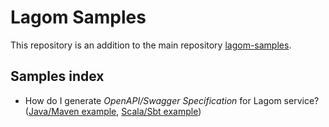 # Lagom Samples

This repository is an addition to the main repository [lagom-samples](https://github.com/lagom/lagom-samples).

## Samples index

* How do I generate _OpenAPI/Swagger Specification_ for Lagom service? ([Java/Maven example](openapi/java/README.md), [Scala/Sbt example](openapi/scala/README.md))